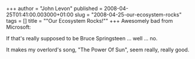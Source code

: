 +++
author = "John Levon"
published = 2008-04-25T01:41:00.003000+01:00
slug = "2008-04-25-our-ecosystem-rocks"
tags = []
title = "\"Our Ecosystem Rocks!\""
+++
Awesomely bad from Microsoft:  
  

  
  
If that's really supposed to be Bruce Springsteen ... well ... no.  
  
It makes my overlord's song, "The Power Of Sun", seem really, really
good.
